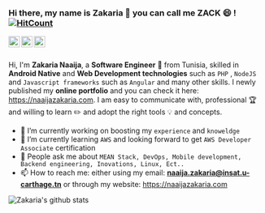 ### Hi there, my name is Zakaria 👋 you can call me ZACK 😄 ! [![HitCount](http://hits.dwyl.com/ZakariaNaaija/ZakariaNaaija.svg)](http://hits.dwyl.com/ZakariaNaaija/ZakariaNaaija)

<a href="https://www.linkedin.com/in/zakaria-naaija/">
  <img align="left" alt="Zakaria's LinkdeIn" width="22px" src="https://cdn.jsdelivr.net/npm/simple-icons@v3/icons/linkedin.svg" />
</a>
<a href="https://www.upwork.com/freelancers/~0153f5f40a6f700b6c">
  <img align="left" alt="Zakaria's Upwork" width="22px" src="https://cdn.jsdelivr.net/npm/simple-icons@v3/icons/upwork.svg" />
</a>
<a href="https://www.facebook.com/zakaria.naija.1/">
  <img align="left" alt="Zakaria's Facebook" width="22px" src="https://cdn.jsdelivr.net/npm/simple-icons@v3/icons/facebook.svg" />
</a>

<br />
<br />

Hi, I'm **Zakaria Naaija**, a **Software Engineer** 🚀 from Tunisia, skilled in **Android Native** and **Web Development technologies** such as `PHP` , `NodeJS` and `Javascript frameworks` such as `Angular` and many other skills.
I newly published my **online portfolio** and you can check it here: https://naaijazakaria.com.
I am easy to communicate with, professional 🏆 and willing to learn ✏️ and adopt the right tools 💡 and concepts. 


- 🔭 I’m currently working on boosting my `experience` and `knoweldge`
- 🌱 I’m currently learning `AWS` and looking forward to get `AWS Developer Associate` certification 
- 💬 People ask me about `MEAN Stack, DevOps, Mobile development, Backend engineering, Inovations, Linux, Ect..`
- 📫 How to reach me: either using my email: **naaija.zakaria@insat.u-carthage.tn** or through my website: https://naaijazakaria.com

![Zakaria's github stats](https://github-readme-stats.vercel.app/api?username=ZakariaNaaija&show_icons=true&hide_border=true)
